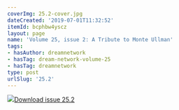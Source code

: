 ```yaml
---
coverImg: 25.2-cover.jpg
dateCreated: '2019-07-01T11:32:52'
itemId: bcphbw4yscz
layout: page
name: 'Volume 25, issue 2: A Tribute to Monte Ullman'
tags:
- hasAuthor: dreamnetwork
- hasTag: dream-network-volume-25
- hasTag: dreamnetwork
type: post
urlSlug: '25.2'
---
```

<img class="card-journal-img" src="../images/25.2-rect.jpg"/><a href="../files/pdfs/Volume_25/25.2_monte_ullman.pdf" download="">Download issue 25.2</a>